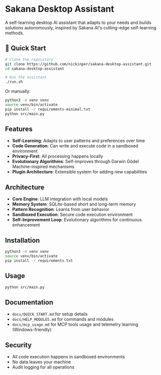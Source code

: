 # Sakana Desktop Assistant

A self-learning desktop AI assistant that adapts to your needs and builds solutions autonomously, inspired by Sakana AI's cutting-edge self-learning methods.

## 🚀 Quick Start

```bash
# Clone the repository
git clone https://github.com/nickinper/sakana-desktop-assistant.git
cd sakana-desktop-assistant

# Run the assistant
./run.sh
```

Or manually:
```bash
python3 -m venv venv
source venv/bin/activate
pip install -r requirements-minimal.txt
python src/main.py
```

## Features

- **Self-Learning**: Adapts to user patterns and preferences over time
- **Code Generation**: Can write and execute code in a sandboxed environment
- **Privacy-First**: All processing happens locally
- **Evolutionary Algorithms**: Self-improves through Darwin Gödel Machine-inspired mechanisms
- **Plugin Architecture**: Extensible system for adding new capabilities

## Architecture

- **Core Engine**: LLM integration with local models
- **Memory System**: SQLite-based short and long-term memory
- **Pattern Recognition**: Learns from user behavior
- **Sandboxed Execution**: Secure code execution environment
- **Self-Improvement Loop**: Evolutionary algorithms for continuous enhancement

## Installation

```bash
python3 -m venv venv
source venv/bin/activate
pip install -r requirements.txt
```

## Usage

```bash
python src/main.py
```

## Documentation

- `docs/QUICK_START.md` for setup details
- `docs/HELP_MODULES.md` for commands and modules
- `docs/mcp_usage.md` for MCP tools usage and telemetry learning (Windows-friendly)

## Security

- All code execution happens in sandboxed environments
- No data leaves your machine
- Audit logging for all operations